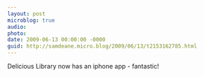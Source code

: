 ```yaml
---
layout: post
microblog: true
audio: 
photo: 
date: 2009-06-13 00:00:00 -0000
guid: http://samdeane.micro.blog/2009/06/13/t2153162785.html
---
```

Delicious Library now has an iphone app - fantastic!
